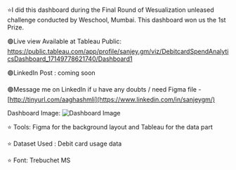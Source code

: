 ⭐I did this dashboard during the Final Round of Wesualization unleased challenge conducted by Weschool, Mumbai. This dashboard won us the 1st Prize.

🟢Live view Available at Tableau Public: https://public.tableau.com/app/profile/sanjey.gm/viz/DebitcardSpendAnalyticsDashboard_17149778621740/Dashboard1

🟢LinkedIn Post : coming soon

🟢Message me on LinkedIn if u have any doubts / need Figma file - [http://tinyurl.com/aaghashmli](https://www.linkedin.com/in/sanjeygm/)

Dashboard Image:
![Dashboard Image](https://github.com/aaghashm/Tableau/assets/66006584/9aa4eb30-a4df-4118-bc91-d7719df515ad)


⭐ Tools: Figma for the background layout and Tableau for the data part

⭐ Dataset Used : Debit card usage data

⭐ Font: Trebuchet MS
